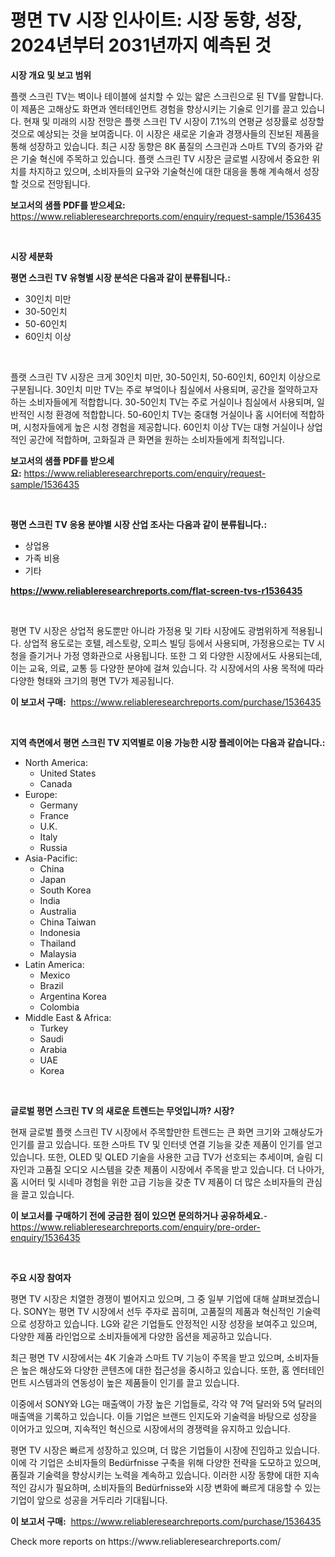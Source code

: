 <p><h1>평면 TV 시장 인사이트: 시장 동향, 성장, 2024년부터 2031년까지 예측된 것</h1></p><p><strong>시장 개요 및 보고 범위</strong></p>
<p><p>플랫 스크린 TV는 벽이나 테이블에 설치할 수 있는 얇은 스크린으로 된 TV를 말합니다. 이 제품은 고해상도 화면과 엔터테인먼트 경험을 향상시키는 기술로 인기를 끌고 있습니다. 현재 및 미래의 시장 전망은 플랫 스크린 TV 시장이 7.1%의 연평균 성장률로 성장할 것으로 예상되는 것을 보여줍니다. 이 시장은 새로운 기술과 경쟁사들의 진보된 제품을 통해 성장하고 있습니다. 최근 시장 동향은 8K 품질의 스크린과 스마트 TV의 증가와 같은 기술 혁신에 주목하고 있습니다. 플랫 스크린 TV 시장은 글로벌 시장에서 중요한 위치를 차지하고 있으며, 소비자들의 요구와 기술혁신에 대한 대응을 통해 계속해서 성장할 것으로 전망됩니다.</p></p>
<p><strong>보고서의 샘플 PDF를 받으세요:</strong> <a href="https://www.reliableresearchreports.com/enquiry/request-sample/1536435">https://www.reliableresearchreports.com/enquiry/request-sample/1536435</a></p>
<p>&nbsp;</p>
<p><strong>시장 세분화</strong></p>
<p><strong>평면 스크린 TV 유형별 시장 분석은 다음과 같이 분류됩니다.:</strong></p>
<p><ul><li>30인치 미만</li><li>30-50인치</li><li>50-60인치</li><li>60인치 이상</li></ul></p>
<p>&nbsp;</p>
<p><p>플랫 스크린 TV 시장은 크게 30인치 미만, 30-50인치, 50-60인치, 60인치 이상으로 구분됩니다. 30인치 미만 TV는 주로 부엌이나 침실에서 사용되며, 공간을 절약하고자 하는 소비자들에게 적합합니다. 30-50인치 TV는 주로 거실이나 침실에서 사용되며, 일반적인 시청 환경에 적합합니다. 50-60인치 TV는 중대형 거실이나 홈 시어터에 적합하며, 시청자들에게 높은 시청 경험을 제공합니다. 60인치 이상 TV는 대형 거실이나 상업적인 공간에 적합하며, 고화질과 큰 화면을 원하는 소비자들에게 최적입니다.</p></p>
<p><strong>보고서의 샘플 PDF를 받으세요:</strong>&nbsp;<a href="https://www.reliableresearchreports.com/enquiry/request-sample/1536435">https://www.reliableresearchreports.com/enquiry/request-sample/1536435</a></p>
<p>&nbsp;</p>
<p><strong> 평면 스크린 TV 응용 분야별 시장 산업 조사는 다음과 같이 분류됩니다.:</strong></p>
<p><ul><li>상업용</li><li>가족 비용</li><li>기타</li></ul></p>
<p><strong><a href="https://www.reliableresearchreports.com/flat-screen-tvs-r1536435">https://www.reliableresearchreports.com/flat-screen-tvs-r1536435</a></strong></p>
<p>&nbsp;</p>
<p><p>평면 TV 시장은 상업적 용도뿐만 아니라 가정용 및 기타 시장에도 광범위하게 적용됩니다. 상업적 용도로는 호텔, 레스토랑, 오피스 빌딩 등에서 사용되며, 가정용으로는 TV 시청을 즐기거나 가정 영화관으로 사용됩니다. 또한 그 외 다양한 시장에서도 사용되는데, 이는 교육, 의료, 교통 등 다양한 분야에 걸쳐 있습니다. 각 시장에서의 사용 목적에 따라 다양한 형태와 크기의 평면 TV가 제공됩니다.</p></p>
<p><strong>이 보고서 구매:</strong>&nbsp; <a href="https://www.reliableresearchreports.com/purchase/1536435">https://www.reliableresearchreports.com/purchase/1536435</a></p>
<p>&nbsp;</p>
<p><strong>지역 측면에서 평면 스크린 TV 지역별로 이용 가능한 시장 플레이어는 다음과 같습니다.:</strong></p>
<p><ul>
    <li>
        North America:
        <ul>
            <li>United States</li>
            <li>Canada</li>
        </ul>
    </li>
    <li>
        Europe:
        <ul>
            <li>Germany</li>
            <li>France</li>
            <li>U.K.</li>
            <li>Italy</li>
            <li>Russia</li>
        </ul>
    </li>
    <li>
        Asia-Pacific:
        <ul>
            <li>China</li>
            <li>Japan</li>
            <li>South Korea</li>
            <li>India</li>
            <li>Australia</li>
            <li>China Taiwan</li>
            <li>Indonesia</li>
            <li>Thailand</li>
            <li>Malaysia</li>
        </ul>
    </li>
    <li>
        Latin America:
        <ul>
            <li>Mexico</li>
            <li>Brazil</li>
            <li>Argentina Korea</li>
            <li>Colombia</li>
        </ul>
    </li>
    <li>
        Middle East & Africa:
        <ul>
            <li>Turkey</li>
            <li>Saudi</li>
            <li>Arabia</li>
            <li>UAE</li>
            <li>Korea</li>
        </ul>
    </li>
    </ul></p>
<p>&nbsp;</p>
<p><strong>글로벌 평면 스크린 TV 의 새로운 트렌드는 무엇입니까? 시장?</strong></p>
<p><p>현재 글로벌 플랫 스크린 TV 시장에서 주목할만한 트렌드는 큰 화면 크기와 고해상도가 인기를 끌고 있습니다. 또한 스마트 TV 및 인터넷 연결 기능을 갖춘 제품이 인기를 얻고 있습니다. 또한, OLED 및 QLED 기술을 사용한 고급 TV가 선호되는 추세이며, 슬림 디자인과 고품질 오디오 시스템을 갖춘 제품이 시장에서 주목을 받고 있습니다. 더 나아가, 홈 시어터 및 시네마 경험을 위한 고급 기능을 갖춘 TV 제품이 더 많은 소비자들의 관심을 끌고 있습니다.</p></p>
<p><strong>이 보고서를 구매하기 전에 궁금한 점이 있으면 문의하거나 공유하세요.</strong>- <a href="https://www.reliableresearchreports.com/enquiry/pre-order-enquiry/1536435">https://www.reliableresearchreports.com/enquiry/pre-order-enquiry/1536435</a></p>
<p>&nbsp;</p>
<p><strong>주요 시장 참여자</strong></p>
<p><p>평면 TV 시장은 치열한 경쟁이 벌어지고 있으며, 그 중 일부 기업에 대해 살펴보겠습니다. SONY는 평면 TV 시장에서 선두 주자로 꼽히며, 고품질의 제품과 혁신적인 기술력으로 성장하고 있습니다. LG와 같은 기업들도 안정적인 시장 성장을 보여주고 있으며, 다양한 제품 라인업으로 소비자들에게 다양한 옵션을 제공하고 있습니다.</p><p>최근 평면 TV 시장에서는 4K 기술과 스마트 TV 기능이 주목을 받고 있으며, 소비자들은 높은 해상도와 다양한 콘텐츠에 대한 접근성을 중시하고 있습니다. 또한, 홈 엔터테인먼트 시스템과의 연동성이 높은 제품들이 인기를 끌고 있습니다.</p><p>이중에서 SONY와 LG는 매출액이 가장 높은 기업들로, 각각 약 7억 달러와 5억 달러의 매출액을 기록하고 있습니다. 이들 기업은 브랜드 인지도와 기술력을 바탕으로 성장을 이어가고 있으며, 지속적인 혁신으로 시장에서의 경쟁력을 유지하고 있습니다.</p><p>평면 TV 시장은 빠르게 성장하고 있으며, 더 많은 기업들이 시장에 진입하고 있습니다. 이에 각 기업은 소비자들의 Bedürfnisse 구축을 위해 다양한 전략을 도모하고 있으며, 품질과 기술력을 향상시키는 노력을 계속하고 있습니다. 이러한 시장 동향에 대한 지속적인 감시가 필요하며, 소비자들의 Bedürfnisse와 시장 변화에 빠르게 대응할 수 있는 기업이 앞으로 성공을 거두리라 기대됩니다.</p></p>
<p><strong>이 보고서 구매:</strong>&nbsp;&nbsp;<a href="https://www.reliableresearchreports.com/purchase/1536435">https://www.reliableresearchreports.com/purchase/1536435</a></p>
<p>Check more reports on https://www.reliableresearchreports.com/</p>